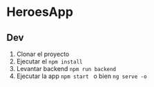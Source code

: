 # HeroesApp

## Dev

1. Clonar el proyecto
2. Ejecutar el ```npm install```
3. Levantar backend ```npm run backend```
4. Ejecutar la app ```npm start ``` o bien ```ng serve -o```
